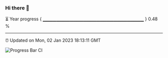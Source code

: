 ### Hi there 👋

⏳ Year progress { ▁▁▁▁▁▁▁▁▁▁▁▁▁▁▁▁▁▁▁▁▁▁▁▁▁▁▁▁▁▁ } 0.48 %

---

⏰ Updated on Mon, 02 Jan 2023 18:13:11 GMT

![Progress Bar CI](https://github.com/liununu/liununu/workflows/Progress%20Bar%20CI/badge.svg)
